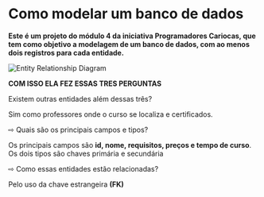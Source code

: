 

# **Como modelar um banco de dados**

 **Este é um projeto do módulo 4 da iniciativa Programadores Cariocas, que tem como objetivo a modelagem de um banco de dados, com ao menos dois registros para cada entidade.**

![Entity Relationship Diagram](https://user-images.githubusercontent.com/113363913/212602396-48c942aa-6c19-4849-b53d-14451049888e.jpg)


**COM ISSO ELA FEZ ESSAS TRES PERGUNTAS**

Existem outras entidades além dessas três?

 Sim como professores onde o curso se localiza e certificados.

⇨ Quais são os principais campos e tipos?

Os principais campos são **id, nome, requisitos, preços e tempo de curso**. Os dois tipos são chaves primária e secundária

⇨ Como essas entidades estão relacionadas?

Pelo uso da chave estrangeira **(FK)**
